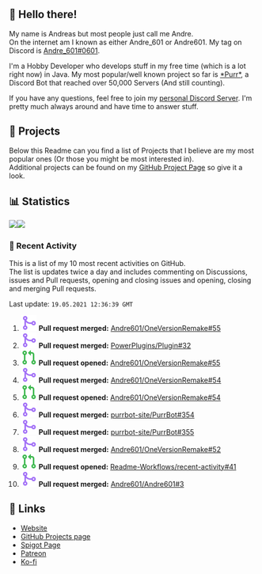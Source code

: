 <!-- Links -->
[andre]: https://discord.bio/p/andre601
[purr]: https://purrbot.site
[discord]: https://discord.gg/6dazXp6
[website]: https://andre601.ch
[github]: https://andre601.ch/projects
[spigot]: https://www.spigotmc.org/resources/authors/56829/
[patreon]: https://patreon.com/andre_601
[ko-fi]: https://ko-fi.com/andre_601

## 👋 Hello there!
My name is Andreas but most people just call me Andre.  
On the internet am I known as either Andre_601 or Andre601. My tag on Discord is [Andre_601#0601][andre].

I'm a Hobby Developer who develops stuff in my free time (which is a lot right now) in Java. My most popular/well known project so far is [\*Purr\*][purr], a Discord Bot that reached over 50,000 Servers (And still counting).

If you have any questions, feel free to join my [personal Discord Server][discord]. I'm pretty much always around and have time to answer stuff.

## 📁 Projects
Below this Readme can you find a list of Projects that I believe are my most popular ones (Or those you might be most interested in).  
Additional projects can be found on my [GitHub Project Page][github] so give it a look.

## 📊 Statistics
<img height="195px" src="https://github-readme-stats.vercel.app/api?username=Andre601&show_icons=true&hide_rank=true&title_color=3498db&bg_color=ffffff00&text_color=718096&disable_animations=true"><img height="195px" src="https://github-readme-stats.vercel.app/api/top-langs?username=Andre601&layout=compact&title_color=3498db&bg_color=ffffff00&text_color=718096">

### 📜 Recent Activity
This is a list of my 10 most recent activities on GitHub.  
The list is updates twice a day and includes commenting on Discussions, issues and Pull requests, opening and closing issues and opening, closing and merging Pull requests.

<!--RECENT_ACTIVITY:last_update-->
Last update: `19.05.2021 12:36:39 GMT`
<!--RECENT_ACTIVITY:last_update_end-->
<!--RECENT_ACTIVITY:start-->
1. ![pullRequestMerged] **Pull request merged:** [Andre601/OneVersionRemake#55](https://github.com/Andre601/OneVersionRemake/pull/55)
2. ![pullRequestMerged] **Pull request merged:** [PowerPlugins/Plugin#32](https://github.com/PowerPlugins/Plugin/pull/32)
3. ![pullRequestOpened] **Pull request opened:** [Andre601/OneVersionRemake#55](https://github.com/Andre601/OneVersionRemake/pull/55)
4. ![pullRequestMerged] **Pull request merged:** [Andre601/OneVersionRemake#54](https://github.com/Andre601/OneVersionRemake/pull/54)
5. ![pullRequestOpened] **Pull request opened:** [Andre601/OneVersionRemake#54](https://github.com/Andre601/OneVersionRemake/pull/54)
6. ![pullRequestMerged] **Pull request merged:** [purrbot-site/PurrBot#354](https://github.com/purrbot-site/PurrBot/pull/354)
7. ![pullRequestMerged] **Pull request merged:** [purrbot-site/PurrBot#355](https://github.com/purrbot-site/PurrBot/pull/355)
8. ![pullRequestMerged] **Pull request merged:** [Andre601/OneVersionRemake#52](https://github.com/Andre601/OneVersionRemake/pull/52)
9. ![pullRequestOpened] **Pull request opened:** [Readme-Workflows/recent-activity#41](https://github.com/Readme-Workflows/recent-activity/pull/41)
10. ![pullRequestMerged] **Pull request merged:** [Andre601/Andre601#3](https://github.com/Andre601/Andre601/pull/3)
<!--RECENT_ACTIVITY:end-->

## 🔗 Links
- [Website]
- [GitHub Projects page][github]
- [Spigot Page][spigot]
- [Patreon]
- [Ko-fi]

<!-- Badges -->
[issueOpened]: https://raw.githubusercontent.com/Andre601/Andre601/master/images/IssueOpened.svg
[issueClosed]: https://raw.githubusercontent.com/Andre601/Andre601/master/images/IssueClosed.svg
[pullRequestOpened]: https://raw.githubusercontent.com/Andre601/Andre601/master/images/PullRequestOpened.svg
[pullRequestClosed]: https://raw.githubusercontent.com/Andre601/Andre601/master/images/PullRequestClosed.svg
[pullRequestMerged]: https://raw.githubusercontent.com/Andre601/Andre601/4dadd89f960758755927537b4108e03eb2d93eba/images/PullRequestMerged.svg
[comment]: https://raw.githubusercontent.com/Andre601/Andre601/master/images/Comment.svg
